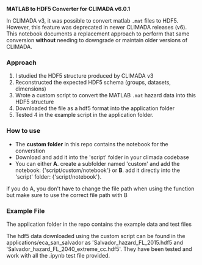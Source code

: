 **MATLAB to HDF5 Converter for CLIMADA v6.0.1**

In CLIMADA v3, it was possible to convert matlab `.mat` files to HDF5. However, this feature was deprecated in newer CLIMADA releases (v6). This notebook documents a replacement approach to perform that same conversion **without** needing to downgrade or maintain older versions of CLIMADA.

### Approach

1. I studied the HDF5 structure produced by CLIMADA v3  
2. Reconstructed the expected HDF5 schema (groups, datasets, dimensions)  
3. Wrote a custom script to convert the MATLAB `.mat` hazard data into this HDF5 structure
4. Downloaded the file as a hdf5 format into the application folder 
5. Tested 4 in the example script in the application folder.

### How to use
- The **custom folder** in this repo contains the notebook for the converstion
- Download and add it into the 'script' folder in your climada codebase 
- You can either **A**. create a subfolder named 'custom' and add the notebook: {'script/custom/notebook'}  or **B**. add it directly into the 'script' folder: {'script/notebook'}.

if you do A, you don't have to change the file path when using the function but make sure to use the correct file path with B

### Example File 

The application folder in the repo contains the example data and test files

The hdf5 data downloaded using the custom script can be found in the applications/eca_san_salvador as 'Salvador_hazard_FL_2015.hdf5 and 'Salvador_hazard_FL_2040_extreme_cc.hdf5'. They have been tested and work with all the .ipynb test file provided.